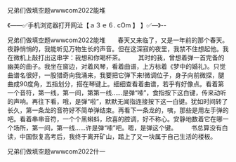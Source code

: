 兄弟们做填空题wwwcom2022能堆

《——✅手机浏览器打开网沚【ａ３ｅ６. cOm 】 】✅—》--

兄弟们做填空题wwwcom2022能堆　　春天又来临了，又是一年前的那个春天。夜静悄悄的，我能听见万物生长的声音。但在这深寂的夜里，我禁不住想起他。我在微机上敲打出这串字：我想和你喝杯茶。
　　其时的我，曾想着弹一首完备的幽美的曲子。我坐在窗边，对着风琴，看着曲谱，上方标着《梦中的婚礼》。只觉曲谱名很好，一股猎奇向我涌来，我要把它弹下来!微调位子，身子向前微探，腿曲成90度角，五指划分，搭在琴键上。细细查看着曲谱，若乎有好像点。看着第一个音符，第一线，第一间，第第一线……是弹“嗦”，食指按下这白键，传来动听的声响。再往下看，哦，是弹“啦”，默默无闻指连接按下这一白键。犹如时间转了长久，第一条龙的音符好不简单弹结束。再看下一条龙的，咦，那些是用左手弹的吧。看着串串音符，一个个黑蝌蚪，欣喜的腔调，好不称心。安静地数着它在哪一个场所，第一间，第一线……许是弹“嗦”吧。嗯，是弹这个键。
　　书总算没有白读，中国恢复高考后，我终于离开矿山，踏上了又一块属于自己生活的楼板。





兄弟们做填空题wwwcom2022什一
